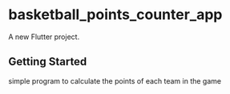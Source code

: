 # basketball_points_counter_app

A new Flutter project.

## Getting Started
simple program to calculate the points of each team in the game


